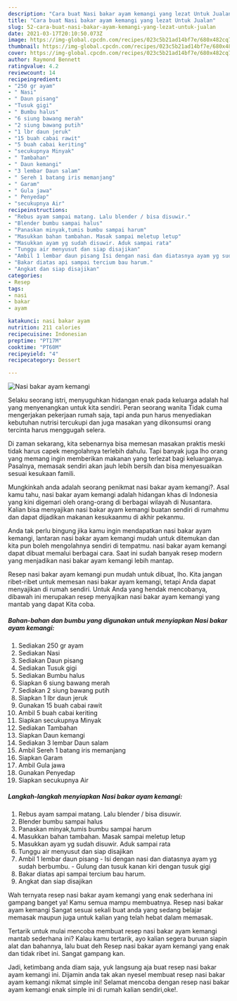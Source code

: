```yaml
---
description: "Cara buat Nasi bakar ayam kemangi yang lezat Untuk Jualan"
title: "Cara buat Nasi bakar ayam kemangi yang lezat Untuk Jualan"
slug: 52-cara-buat-nasi-bakar-ayam-kemangi-yang-lezat-untuk-jualan
date: 2021-03-17T20:10:50.073Z
image: https://img-global.cpcdn.com/recipes/023c5b21ad14bf7e/680x482cq70/nasi-bakar-ayam-kemangi-foto-resep-utama.jpg
thumbnail: https://img-global.cpcdn.com/recipes/023c5b21ad14bf7e/680x482cq70/nasi-bakar-ayam-kemangi-foto-resep-utama.jpg
cover: https://img-global.cpcdn.com/recipes/023c5b21ad14bf7e/680x482cq70/nasi-bakar-ayam-kemangi-foto-resep-utama.jpg
author: Raymond Bennett
ratingvalue: 4.2
reviewcount: 14
recipeingredient:
- "250 gr ayam"
- " Nasi"
- " Daun pisang"
- "Tusuk gigi"
- " Bumbu halus"
- "6 siung bawang merah"
- "2 siung bawang putih"
- "1 lbr daun jeruk"
- "15 buah cabai rawit"
- "5 buah cabai keriting"
- "secukupnya Minyak"
- " Tambahan"
- " Daun kemangi"
- "3 lembar Daun salam"
- " Sereh 1 batang iris memanjang"
- " Garam"
- " Gula jawa"
- " Penyedap"
- "secukupnya Air"
recipeinstructions:
- "Rebus ayam sampai matang. Lalu blender / bisa disuwir."
- "Blender bumbu sampai halus"
- "Panaskan minyak,tumis bumbu sampai harum"
- "Masukkan bahan tambahan. Masak sampai meletup letup"
- "Masukkan ayam yg sudah disuwir. Aduk sampai rata"
- "Tunggu air menyusut dan siap disajikan"
- "Ambil 1 lembar daun pisang Isi dengan nasi dan diatasnya ayam yg sudah berbumbu. Gulung dan tusuk kanan kiri dengan tusuk gigi"
- "Bakar diatas api sampai tercium bau harum."
- "Angkat dan siap disajikan"
categories:
- Resep
tags:
- nasi
- bakar
- ayam

katakunci: nasi bakar ayam 
nutrition: 211 calories
recipecuisine: Indonesian
preptime: "PT17M"
cooktime: "PT60M"
recipeyield: "4"
recipecategory: Dessert

---
```



![Nasi bakar ayam kemangi](https://img-global.cpcdn.com/recipes/023c5b21ad14bf7e/680x482cq70/nasi-bakar-ayam-kemangi-foto-resep-utama.jpg)

Selaku seorang istri, menyuguhkan hidangan enak pada keluarga adalah hal yang menyenangkan untuk kita sendiri. Peran seorang  wanita Tidak cuma mengerjakan pekerjaan rumah saja, tapi anda pun harus menyediakan kebutuhan nutrisi tercukupi dan juga masakan yang dikonsumsi orang tercinta harus menggugah selera.

Di zaman  sekarang, kita sebenarnya bisa memesan masakan praktis meski tidak harus capek mengolahnya terlebih dahulu. Tapi banyak juga lho orang yang memang ingin memberikan makanan yang terlezat bagi keluarganya. Pasalnya, memasak sendiri akan jauh lebih bersih dan bisa menyesuaikan sesuai kesukaan famili. 



Mungkinkah anda adalah seorang penikmat nasi bakar ayam kemangi?. Asal kamu tahu, nasi bakar ayam kemangi adalah hidangan khas di Indonesia yang kini digemari oleh orang-orang di berbagai wilayah di Nusantara. Kalian bisa menyajikan nasi bakar ayam kemangi buatan sendiri di rumahmu dan dapat dijadikan makanan kesukaanmu di akhir pekanmu.

Anda tak perlu bingung jika kamu ingin mendapatkan nasi bakar ayam kemangi, lantaran nasi bakar ayam kemangi mudah untuk ditemukan dan kita pun boleh mengolahnya sendiri di tempatmu. nasi bakar ayam kemangi dapat dibuat memalui berbagai cara. Saat ini sudah banyak resep modern yang menjadikan nasi bakar ayam kemangi lebih mantap.

Resep nasi bakar ayam kemangi pun mudah untuk dibuat, lho. Kita jangan ribet-ribet untuk memesan nasi bakar ayam kemangi, tetapi Anda dapat menyajikan di rumah sendiri. Untuk Anda yang hendak mencobanya, dibawah ini merupakan resep menyajikan nasi bakar ayam kemangi yang mantab yang dapat Kita coba.

<!--inarticleads1-->

##### Bahan-bahan dan bumbu yang digunakan untuk menyiapkan Nasi bakar ayam kemangi:

1. Sediakan 250 gr ayam
1. Sediakan  Nasi
1. Sediakan  Daun pisang
1. Sediakan Tusuk gigi
1. Sediakan  Bumbu halus
1. Siapkan 6 siung bawang merah
1. Sediakan 2 siung bawang putih
1. Siapkan 1 lbr daun jeruk
1. Gunakan 15 buah cabai rawit
1. Ambil 5 buah cabai keriting
1. Siapkan secukupnya Minyak
1. Sediakan  Tambahan
1. Siapkan  Daun kemangi
1. Sediakan 3 lembar Daun salam
1. Ambil  Sereh 1 batang iris memanjang
1. Siapkan  Garam
1. Ambil  Gula jawa
1. Gunakan  Penyedap
1. Siapkan secukupnya Air




<!--inarticleads2-->

##### Langkah-langkah menyiapkan Nasi bakar ayam kemangi:

1. Rebus ayam sampai matang. Lalu blender / bisa disuwir.
1. Blender bumbu sampai halus
1. Panaskan minyak,tumis bumbu sampai harum
1. Masukkan bahan tambahan. Masak sampai meletup letup
1. Masukkan ayam yg sudah disuwir. Aduk sampai rata
1. Tunggu air menyusut dan siap disajikan
1. Ambil 1 lembar daun pisang - Isi dengan nasi dan diatasnya ayam yg sudah berbumbu. - Gulung dan tusuk kanan kiri dengan tusuk gigi
1. Bakar diatas api sampai tercium bau harum.
1. Angkat dan siap disajikan




Wah ternyata resep nasi bakar ayam kemangi yang enak sederhana ini gampang banget ya! Kamu semua mampu membuatnya. Resep nasi bakar ayam kemangi Sangat sesuai sekali buat anda yang sedang belajar memasak maupun juga untuk kalian yang telah hebat dalam memasak.

Tertarik untuk mulai mencoba membuat resep nasi bakar ayam kemangi mantab sederhana ini? Kalau kamu tertarik, ayo kalian segera buruan siapin alat dan bahannya, lalu buat deh Resep nasi bakar ayam kemangi yang enak dan tidak ribet ini. Sangat gampang kan. 

Jadi, ketimbang anda diam saja, yuk langsung aja buat resep nasi bakar ayam kemangi ini. Dijamin anda tak akan nyesel membuat resep nasi bakar ayam kemangi nikmat simple ini! Selamat mencoba dengan resep nasi bakar ayam kemangi enak simple ini di rumah kalian sendiri,oke!.

